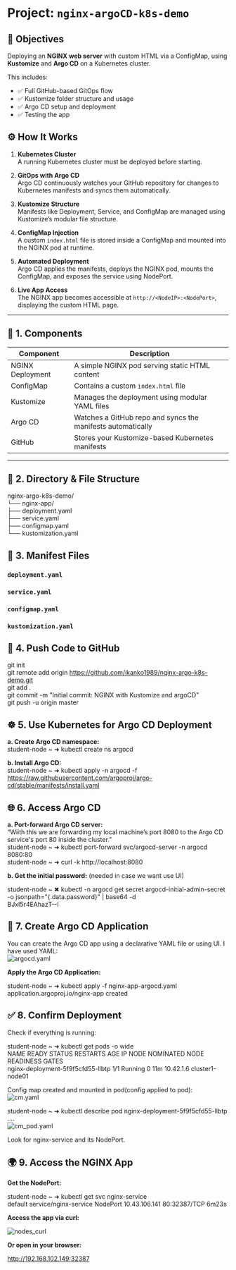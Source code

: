 #  Project: `nginx-argoCD-k8s-demo`

## 🎯 Objectives

Deploying an **NGINX web server** with custom HTML via a ConfigMap, using **Kustomize** and **Argo CD** on a Kubernetes cluster.

This includes:
- ✅ Full GitHub-based GitOps flow  
- ✅ Kustomize folder structure and usage  
- ✅ Argo CD setup and deployment  
- ✅ Testing the app  

## ⚙️ How It Works

1. **Kubernetes Cluster**  
   A running Kubernetes cluster must be deployed before starting.

2. **GitOps with Argo CD**  
   Argo CD continuously watches your GitHub repository for changes to Kubernetes manifests and syncs them automatically.

3. **Kustomize Structure**  
   Manifests like Deployment, Service, and ConfigMap are managed using Kustomize’s modular file structure.

4. **ConfigMap Injection**  
   A custom `index.html` file is stored inside a ConfigMap and mounted into the NGINX pod at runtime.

5. **Automated Deployment**  
   Argo CD applies the manifests, deploys the NGINX pod, mounts the ConfigMap, and exposes the service using NodePort.

6. **Live App Access**  
   The NGINX app becomes accessible at `http://<NodeIP>:<NodePort>`, displaying the custom HTML page.


---

## 🧱 1. Components

| Component         | Description                                                  |
|------------------|--------------------------------------------------------------|
| NGINX Deployment | A simple NGINX pod serving static HTML content               |
| ConfigMap        | Contains a custom `index.html` file                          |
| Kustomize        | Manages the deployment using modular YAML files              |
| Argo CD          | Watches a GitHub repo and syncs the manifests automatically  |
| GitHub           | Stores your Kustomize-based Kubernetes manifests             |

---

## 📁 2. Directory & File Structure  
nginx-argo-k8s-demo/  
└── nginx-app/  
├── deployment.yaml  
├── service.yaml  
├── configmap.yaml  
└── kustomization.yaml  

## 📄 3. Manifest Files

### `deployment.yaml`
### `service.yaml`
### `configmap.yaml`
### `kustomization.yaml`

## 🚀 4. Push Code to GitHub  
git init  
git remote add origin https://github.com/ikanko1989/nginx-argo-k8s-demo.git  
git add .  
git commit -m "Initial commit: NGINX with Kustomize and argoCD"  
git push -u origin master  

## ☸️ 5. Use Kubernetes for Argo CD Deployment  

**a. Create Argo CD namespace:**  
student-node ~ ➜  kubectl create ns argocd  

**b. Install Argo CD:**    
student-node ~ ➜  kubectl apply -n argocd -f https://raw.githubusercontent.com/argoproj/argo-cd/stable/manifests/install.yaml  

## 🌐 6. Access Argo CD
**a. Port-forward Argo CD server:**  
“Wiith this we are forwarding my local machine’s port 8080 to the Argo CD service's port 80 inside the cluster.”   
student-node ~ ➜  kubectl port-forward svc/argocd-server -n argocd 8080:80  
student-node ~ ➜  curl -k http://localhost:8080  
 
**b. Get the initial password:** 
(needed in case we want use UI)  

student-node ~ ✖ kubectl -n argocd get secret argocd-initial-admin-secret -o jsonpath="{.data.password}" | base64 -d  
BJxI5r4EAhazT--l  


## 🔁 7. Create Argo CD Application

You can create the Argo CD app using a declarative YAML file or using UI.
I have used YAML:  
![argocd.yaml](images/argocd.yaml.png)


**Apply the Argo CD Application:**

student-node ~ ➜  kubectl apply -f nginx-app-argocd.yaml   
application.argoproj.io/nginx-app created  

## ✅ 8. Confirm Deployment

Check if everything is running:  

student-node ~ ➜  kubectl get pods -o wide  
NAME                                READY   STATUS    RESTARTS   AGE   IP          NODE              NOMINATED NODE   READINESS GATES  
nginx-deployment-5f9f5cfd55-llbtp   1/1     Running   0          11m   10.42.1.6   cluster1-node01   <none>           <none>    

Config map created and mounted in pod(config applied to pod):  
![cm.yaml](images/cm.png)

student-node ~ ➜  kubectl describe pod nginx-deployment-5f9f5cfd55-llbtp   
....  
![cm_pod.yaml](images/cm_pod.png)

Look for nginx-service and its NodePort.  

## 🌍 9. Access the NGINX App

**Get the NodePort:**

student-node ~ ➜  kubectl get svc nginx-service  
default       service/nginx-service    NodePort       10.43.106.141   <none>    80:32387/TCP   6m23s


**Access the app via curl:**

![nodes_curl](images/nodes_curl.png)


**Or open in your browser:**

http://192.168.102.149:32387
